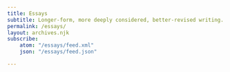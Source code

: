 ```yaml
---
title: Essays
subtitle: Longer-form, more deeply considered, better-revised writing.
permalink: /essays/
layout: archives.njk
subscribe:
    atom: "/essays/feed.xml"
    json: "/essays/feed.json"

---
```

